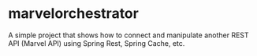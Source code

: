 # marvelorchestrator
A simple project that shows how to connect and manipulate another REST API (Marvel API) using Spring Rest, Spring Cache, etc.
